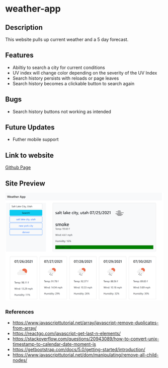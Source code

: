 # weather-app

## Description
This website pulls up current weather and a 5 day forecast.

## Features
- Abiltiy to search a city for current conditions
- UV index will change color depending on the severity of the UV Index
- Search history persists with reloads or page leaves
- Search history becomes a clickable button to search again

## Bugs
- Search history buttons not working as intended

## Future Updates
- Futher mobile support

## Link to website
[Github Page](https://zunaty.github.io/weather-app/)

## Site Preview
![Preview](./assets/images/preview.png)

### References 

- https://www.javascripttutorial.net/array/javascript-remove-duplicates-from-array/
- https://reactgo.com/javascript-get-last-n-elements/
- https://stackoverflow.com/questions/20943089/how-to-convert-unix-timestamp-to-calendar-date-moment-js
- https://getbootstrap.com/docs/5.0/getting-started/introduction/
- https://www.javascripttutorial.net/dom/manipulating/remove-all-child-nodes/